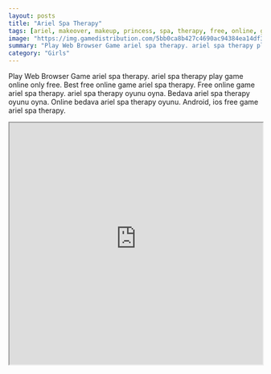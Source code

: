 ```yaml
---
layout: posts
title: "Ariel Spa Therapy"
tags: [ariel, makeover, makeup, princess, spa, therapy, free, online, games, oyna, game, free, games, play, play, games]
image: "https://img.gamedistribution.com/5bb0ca8b427c4690ac94384ea14df3c8.jpg"
summary: "Play Web Browser Game ariel spa therapy. ariel spa therapy play game online only free. Best free online game ariel spa therapy. Free online game ariel spa therapy. ariel spa therapy oyunu oyna. Bedava ariel spa therapy oyunu oyna. Online bedava ariel spa therapy oyunu. Android, ios free game ariel spa therapy."
category: "Girls"
---
```


Play Web Browser Game ariel spa therapy. ariel spa therapy play game online only free. Best free online game ariel spa therapy. Free online game ariel spa therapy. ariel spa therapy oyunu oyna. Bedava ariel spa therapy oyunu oyna. Online bedava ariel spa therapy oyunu. Android, ios free game ariel spa therapy.

<iframe width="100%" height="480px;" src="https://flash.gamedistribution.com?game=5bb0ca8b427c4690ac94384ea14df3c8"></iframe>